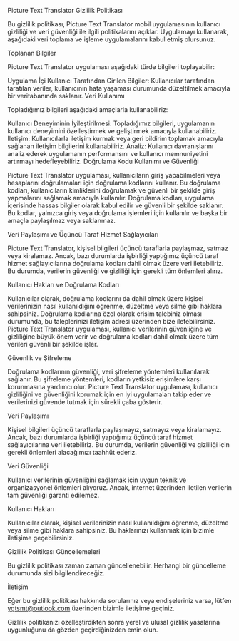 Picture Text Translator Gizlilik Politikası

Bu gizlilik politikası, Picture Text Translator mobil uygulamasının kullanıcı gizliliği ve veri güvenliği ile ilgili politikalarını açıklar. Uygulamayı kullanarak, aşağıdaki veri toplama ve işleme uygulamalarını kabul etmiş olursunuz.

Toplanan Bilgiler

Picture Text Translator uygulaması aşağıdaki türde bilgileri toplayabilir:

Uygulama İçi Kullanıcı Tarafından Girilen Bilgiler: Kullanıcılar tarafından taratılan veriler, kullanıcının hata yaşaması durumunda düzeltilmek amacıyla bir veritabanında saklanır.
Veri Kullanımı

Topladığımız bilgileri aşağıdaki amaçlarla kullanabiliriz:

Kullanıcı Deneyiminin İyileştirilmesi: Topladığımız bilgileri, uygulamanın kullanıcı deneyimini özelleştirmek ve geliştirmek amacıyla kullanabiliriz.
İletişim: Kullanıcılarla iletişim kurmak veya geri bildirim toplamak amacıyla sağlanan iletişim bilgilerini kullanabiliriz.
Analiz: Kullanıcı davranışlarını analiz ederek uygulamanın performansını ve kullanıcı memnuniyetini artırmayı hedefleyebiliriz.
Doğrulama Kodu Kullanımı ve Güvenliği

Picture Text Translator uygulaması, kullanıcıların giriş yapabilmeleri veya hesaplarını doğrulamaları için doğrulama kodlarını kullanır. Bu doğrulama kodları, kullanıcıların kimliklerini doğrulamak ve güvenli bir şekilde giriş yapmalarını sağlamak amacıyla kullanılır. Doğrulama kodları, uygulama içerisinde hassas bilgiler olarak kabul edilir ve güvenli bir şekilde saklanır. Bu kodlar, yalnızca giriş veya doğrulama işlemleri için kullanılır ve başka bir amaçla paylaşılmaz veya saklanmaz.

Veri Paylaşımı ve Üçüncü Taraf Hizmet Sağlayıcıları

Picture Text Translator, kişisel bilgileri üçüncü taraflarla paylaşmaz, satmaz veya kiralamaz. Ancak, bazı durumlarda işbirliği yaptığımız üçüncü taraf hizmet sağlayıcılarına doğrulama kodları dahil olmak üzere veri iletebiliriz. Bu durumda, verilerin güvenliği ve gizliliği için gerekli tüm önlemleri alırız.

Kullanıcı Hakları ve Doğrulama Kodları

Kullanıcılar olarak, doğrulama kodlarını da dahil olmak üzere kişisel verilerinizin nasıl kullanıldığını öğrenme, düzeltme veya silme gibi haklara sahipsiniz. Doğrulama kodlarına özel olarak erişim talebiniz olması durumunda, bu taleplerinizi iletişim adresi üzerinden bize iletebilirsiniz. Picture Text Translator uygulaması, kullanıcı verilerinin güvenliğine ve gizliliğine büyük önem verir ve doğrulama kodları dahil olmak üzere tüm verileri güvenli bir şekilde işler.

Güvenlik ve Şifreleme

Doğrulama kodlarının güvenliği, veri şifreleme yöntemleri kullanılarak sağlanır. Bu şifreleme yöntemleri, kodların yetkisiz erişimlere karşı korunmasına yardımcı olur. Picture Text Translator uygulaması, kullanıcı gizliliğini ve güvenliğini korumak için en iyi uygulamaları takip eder ve verilerinizi güvende tutmak için sürekli çaba gösterir.

Veri Paylaşımı

Kişisel bilgileri üçüncü taraflarla paylaşmayız, satmayız veya kiralamayız. Ancak, bazı durumlarda işbirliği yaptığımız üçüncü taraf hizmet sağlayıcılarına veri iletebiliriz. Bu durumda, verilerin güvenliği ve gizliliği için gerekli önlemleri alacağımızı taahhüt ederiz.

Veri Güvenliği

Kullanıcı verilerinin güvenliğini sağlamak için uygun teknik ve organizasyonel önlemleri alıyoruz. Ancak, internet üzerinden iletilen verilerin tam güvenliği garanti edilemez.

Kullanıcı Hakları

Kullanıcılar olarak, kişisel verilerinizin nasıl kullanıldığını öğrenme, düzeltme veya silme gibi haklara sahipsiniz. Bu haklarınızı kullanmak için bizimle iletişime geçebilirsiniz.

Gizlilik Politikası Güncellemeleri

Bu gizlilik politikası zaman zaman güncellenebilir. Herhangi bir güncelleme durumunda sizi bilgilendireceğiz.

İletişim

Eğer bu gizlilik politikası hakkında sorularınız veya endişeleriniz varsa, lütfen ygtsmt@outlook.com üzerinden bizimle iletişime geçiniz.

Gizlilik politikanızı özelleştirdikten sonra yerel ve ulusal gizlilik yasalarına uygunluğunu da gözden geçirdiğinizden emin olun.
